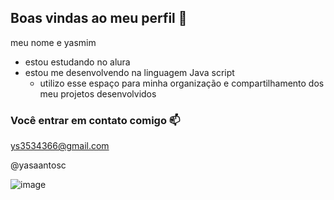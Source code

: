 ## Boas vindas ao meu perfil 💙

meu nome e yasmim   

- estou estudando no alura
- estou me desenvolvendo na linguagem Java script
  - utilizo esse espaço para minha organização e compartilhamento dos meu projetos desenvolvidos 

### Você entrar em contato comigo 📫

ys3534366@gmail.com 

@yasaantosc 

![image](https://github.com/user-attachments/assets/b73da570-5a33-44bd-806e-7eb2878cf247)
